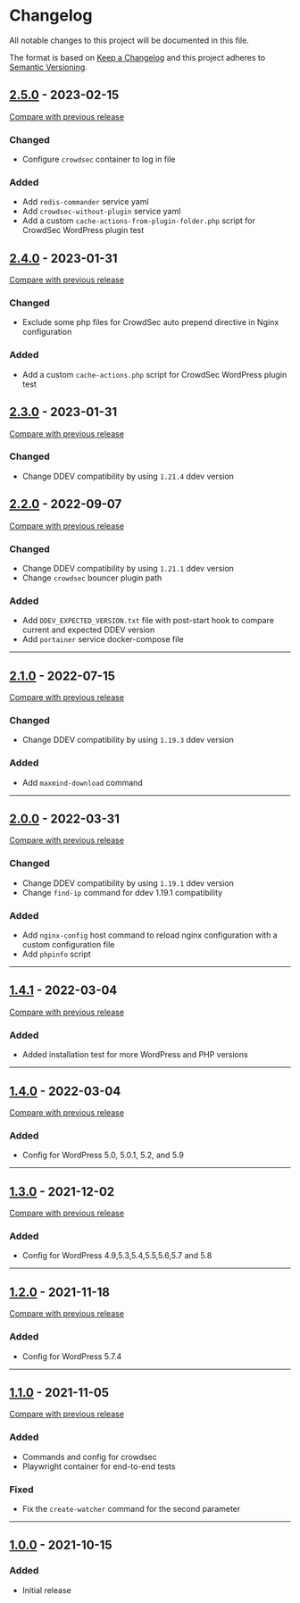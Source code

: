 # Changelog
All notable changes to this project will be documented in this file.

The format is based on [Keep a Changelog](https://keepachangelog.com/en/)
and this project adheres to [Semantic Versioning](https://semver.org/spec/v2.0.0.html).


## [2.5.0](https://github.com/julienloizelet/ddev-wp/releases/tag/v2.5.0) - 2023-02-15
[Compare with previous release](https://github.com/julienloizelet/ddev-wp/compare/v2.4.0...v2.5.0)
### Changed
- Configure `crowdsec` container to log in file
 
### Added
- Add `redis-commander` service yaml
- Add `crowdsec-without-plugin` service yaml
- Add a custom `cache-actions-from-plugin-folder.php` script for CrowdSec WordPress plugin test


## [2.4.0](https://github.com/julienloizelet/ddev-wp/releases/tag/v2.4.0) - 2023-01-31
[Compare with previous release](https://github.com/julienloizelet/ddev-wp/compare/v2.3.0...v2.4.0)
### Changed
- Exclude some php files for CrowdSec auto prepend directive in Nginx configuration

### Added
- Add a custom `cache-actions.php` script for CrowdSec WordPress plugin test


## [2.3.0](https://github.com/julienloizelet/ddev-wp/releases/tag/v2.3.0) - 2023-01-31
[Compare with previous release](https://github.com/julienloizelet/ddev-wp/compare/v2.2.0...v2.3.0)
### Changed
- Change DDEV compatibility by using `1.21.4` ddev version

## [2.2.0](https://github.com/julienloizelet/ddev-wp/releases/tag/v2.2.0) - 2022-09-07
[Compare with previous release](https://github.com/julienloizelet/ddev-wp/compare/v2.1.0...v2.2.0)
### Changed
- Change DDEV compatibility by using `1.21.1` ddev version
- Change `crowdsec` bouncer plugin path

### Added
- Add `DDEV_EXPECTED_VERSION.txt` file with post-start hook to compare current and expected DDEV version
- Add `portainer` service docker-compose file
---
## [2.1.0](https://github.com/julienloizelet/ddev-wp/releases/tag/v2.1.0) - 2022-07-15
[Compare with previous release](https://github.com/julienloizelet/ddev-wp/compare/v2.0.0...v2.1.0)
### Changed
- Change DDEV compatibility by using `1.19.3` ddev version

### Added
- Add `maxmind-download` command
---
## [2.0.0](https://github.com/julienloizelet/ddev-wp/releases/tag/v2.0.0) - 2022-03-31
[Compare with previous release](https://github.com/julienloizelet/ddev-wp/compare/v1.4.1...v2.0.0)
### Changed
- Change DDEV compatibility by using `1.19.1` ddev version
- Change `find-ip` command for ddev 1.19.1 compatibility

### Added
- Add `nginx-config` host command to reload nginx configuration with a custom configuration file
- Add `phpinfo` script
---
## [1.4.1](https://github.com/julienloizelet/ddev-wp/releases/tag/v1.4.1) - 2022-03-04
[Compare with previous release](https://github.com/julienloizelet/ddev-wp/compare/v1.4.0...v1.4.1)
### Added
- Added installation test for more WordPress and PHP versions 
---
## [1.4.0](https://github.com/julienloizelet/ddev-wp/releases/tag/v1.4.0) - 2022-03-04
[Compare with previous release](https://github.com/julienloizelet/ddev-wp/compare/v1.3.0...v1.4.0)
### Added
- Config for WordPress 5.0, 5.0.1, 5.2, and 5.9
---
## [1.3.0](https://github.com/julienloizelet/ddev-wp/releases/tag/v1.3.0) - 2021-12-02
[Compare with previous release](https://github.com/julienloizelet/ddev-wp/compare/v1.2.0...v1.3.0)
### Added
- Config for WordPress 4.9,5.3,5.4,5.5,5.6,5.7 and 5.8
---
## [1.2.0](https://github.com/julienloizelet/ddev-wp/releases/tag/v1.2.0) - 2021-11-18
[Compare with previous release](https://github.com/julienloizelet/ddev-wp/compare/v1.1.0...v1.2.0)
### Added
- Config for WordPress 5.7.4
---
## [1.1.0](https://github.com/julienloizelet/ddev-wp/releases/tag/v1.1.0) - 2021-11-05
[Compare with previous release](https://github.com/julienloizelet/ddev-wp/compare/v1.0.0...v1.1.0)
### Added
- Commands and config for crowdsec
- Playwright container for end-to-end tests

### Fixed
- Fix the `create-watcher` command for the second parameter
---
## [1.0.0](https://github.com/julienloizelet/ddev-wp/releases/tag/v1.0.0) - 2021-10-15

### Added
- Initial release
